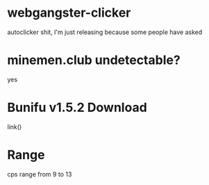 # webgangster-clicker
autoclicker shit, I'm just releasing because some people have asked
# minemen.club undetectable? 
yes
# Bunifu v1.5.2 Download
link()
# Range
cps range from 9 to 13
